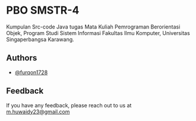 
# PBO SMSTR-4

Kumpulan Src-code Java tugas Mata Kuliah Pemrograman Berorientasi Objek, Program Studi Sistem Informasi Fakultas Ilmu Komputer, Universitas Singaperbangsa Karawang.


## Authors

- [@furqon1728](https://www.github.com/furqon1728)


## Feedback

If you have any feedback, please reach out to us at m.huwaidy23@gmail.com

